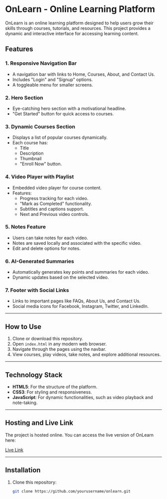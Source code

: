 # OnLearn - Online Learning Platform

OnLearn is an online learning platform designed to help users grow their skills through courses, tutorials, and resources. This project provides a dynamic and interactive interface for accessing learning content.

## Features

### 1. Responsive Navigation Bar
- A navigation bar with links to Home, Courses, About, and Contact Us.
- Includes "Login" and "Signup" options.
- A toggleable menu for smaller screens.

### 2. Hero Section
- Eye-catching hero section with a motivational headline.
- "Get Started" button for quick access to courses.

### 3. Dynamic Courses Section
- Displays a list of popular courses dynamically.
- Each course has:
  - Title
  - Description
  - Thumbnail
  - "Enroll Now" button.

### 4. Video Player with Playlist
- Embedded video player for course content.
- Features:
  - Progress tracking for each video.
  - "Mark as Completed" functionality.
  - Subtitles and captions support.
  - Next and Previous video controls.

### 5. Notes Feature
- Users can take notes for each video.
- Notes are saved locally and associated with the specific video.
- Edit and delete options for notes.

### 6. AI-Generated Summaries
- Automatically generates key points and summaries for each video.
- Dynamic updates based on the selected video.

### 7. Footer with Social Links
- Links to important pages like FAQs, About Us, and Contact Us.
- Social media icons for Facebook, Instagram, Twitter, and LinkedIn.

---

## How to Use

1. Clone or download this repository.
2. Open `index.html` in any modern web browser.
3. Navigate through the pages using the navbar.
4. View courses, play videos, take notes, and explore additional resources.

---

## Technology Stack

- **HTML5**: For the structure of the platform.
- **CSS3**: For styling and responsiveness.
- **JavaScript**: For dynamic functionalities, such as video playback and note-taking.

---

## Hosting and Live Link

The project is hosted online. You can access the live version of OnLearn here:

[Live Link](#)

---

## Installation

1. Clone this repository:
   ```bash
   git clone https://github.com/yourusername/onlearn.git
